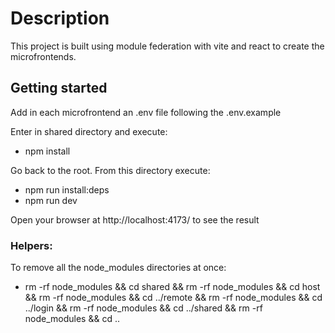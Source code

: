 # Description

This project is built using module federation with vite and react to create the microfrontends.

## Getting started

Add in each microfrontend an .env file following the .env.example

Enter in shared directory and execute:

- npm install

Go back to the root. From this directory execute:

- npm run install:deps
- npm run dev

Open your browser at http://localhost:4173/ to see the result

### Helpers:

To remove all the node_modules directories at once:

- rm -rf node_modules &&  cd shared && rm -rf node_modules  && cd host && rm -rf node_modules && cd ../remote && rm -rf node_modules && cd ../login && rm -rf node_modules && cd ../shared && rm -rf node_modules && cd ..

